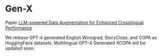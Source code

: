 # Gen-X

Paper [LLM-powered Data Augmentation for Enhanced Crosslingual Performance](https://arxiv.org/abs/2305.14288)

We release GPT-4 generated English Winograd, StoryCloze, and COPA as HuggingFace datasets.
Multilingual GPT-4 Generated XCOPA will be updated soon.

